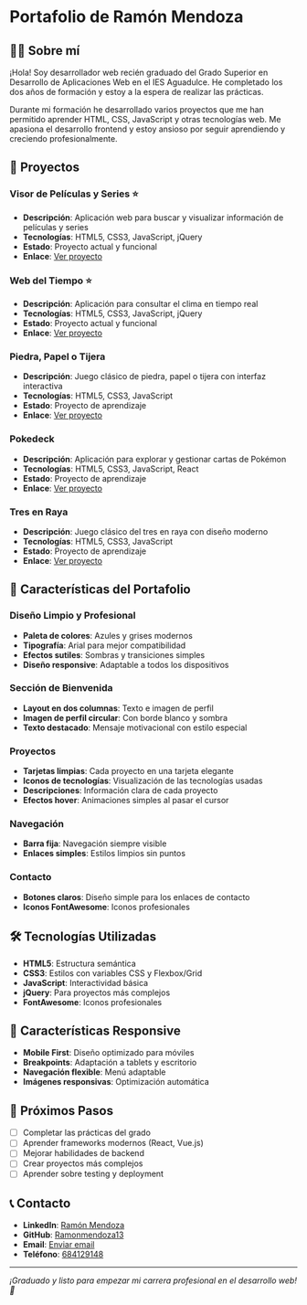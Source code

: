 # Portafolio de Ramón Mendoza

## 👨‍💻 Sobre mí

¡Hola! Soy desarrollador web recién graduado del Grado Superior en Desarrollo de Aplicaciones Web en el IES Aguadulce. He completado los dos años de formación y estoy a la espera de realizar las prácticas.

Durante mi formación he desarrollado varios proyectos que me han permitido aprender HTML, CSS, JavaScript y otras tecnologías web. Me apasiona el desarrollo frontend y estoy ansioso por seguir aprendiendo y creciendo profesionalmente.

## 🚀 Proyectos

### Visor de Películas y Series ⭐
- **Descripción**: Aplicación web para buscar y visualizar información de películas y series
- **Tecnologías**: HTML5, CSS3, JavaScript, jQuery
- **Estado**: Proyecto actual y funcional
- **Enlace**: [Ver proyecto](./web-pelis-series/)

### Web del Tiempo ⭐
- **Descripción**: Aplicación para consultar el clima en tiempo real
- **Tecnologías**: HTML5, CSS3, JavaScript, jQuery
- **Estado**: Proyecto actual y funcional
- **Enlace**: [Ver proyecto](./WEB_TIEMPO/)

### Piedra, Papel o Tijera
- **Descripción**: Juego clásico de piedra, papel o tijera con interfaz interactiva
- **Tecnologías**: HTML5, CSS3, JavaScript
- **Estado**: Proyecto de aprendizaje
- **Enlace**: [Ver proyecto](./PPT/)

### Pokedeck
- **Descripción**: Aplicación para explorar y gestionar cartas de Pokémon
- **Tecnologías**: HTML5, CSS3, JavaScript, React
- **Estado**: Proyecto de aprendizaje
- **Enlace**: [Ver proyecto](./dist/)

### Tres en Raya
- **Descripción**: Juego clásico del tres en raya con diseño moderno
- **Tecnologías**: HTML5, CSS3, JavaScript
- **Estado**: Proyecto de aprendizaje
- **Enlace**: [Ver proyecto](./3_en_raya/)

## 🎨 Características del Portafolio

### Diseño Limpio y Profesional
- **Paleta de colores**: Azules y grises modernos
- **Tipografía**: Arial para mejor compatibilidad
- **Efectos sutiles**: Sombras y transiciones simples
- **Diseño responsive**: Adaptable a todos los dispositivos

### Sección de Bienvenida
- **Layout en dos columnas**: Texto e imagen de perfil
- **Imagen de perfil circular**: Con borde blanco y sombra
- **Texto destacado**: Mensaje motivacional con estilo especial

### Proyectos
- **Tarjetas limpias**: Cada proyecto en una tarjeta elegante
- **Iconos de tecnologías**: Visualización de las tecnologías usadas
- **Descripciones**: Información clara de cada proyecto
- **Efectos hover**: Animaciones simples al pasar el cursor

### Navegación
- **Barra fija**: Navegación siempre visible
- **Enlaces simples**: Estilos limpios sin puntos

### Contacto
- **Botones claros**: Diseño simple para los enlaces de contacto
- **Iconos FontAwesome**: Iconos profesionales

## 🛠️ Tecnologías Utilizadas

- **HTML5**: Estructura semántica
- **CSS3**: Estilos con variables CSS y Flexbox/Grid
- **JavaScript**: Interactividad básica
- **jQuery**: Para proyectos más complejos
- **FontAwesome**: Iconos profesionales

## 📱 Características Responsive

- **Mobile First**: Diseño optimizado para móviles
- **Breakpoints**: Adaptación a tablets y escritorio
- **Navegación flexible**: Menú adaptable
- **Imágenes responsivas**: Optimización automática

## 🎯 Próximos Pasos

- [ ] Completar las prácticas del grado
- [ ] Aprender frameworks modernos (React, Vue.js)
- [ ] Mejorar habilidades de backend
- [ ] Crear proyectos más complejos
- [ ] Aprender sobre testing y deployment

## 📞 Contacto

- **LinkedIn**: [Ramón Mendoza](https://www.linkedin.com/in/ram%C3%B3n-mendoza-candelario-8894252a9/)
- **GitHub**: [Ramonmendoza13](https://github.com/Ramonmendoza13)
- **Email**: [Enviar email](mailto:ramonm828@gmail.com)
- **Teléfono**: [684129148](tel:684129148)

---

*¡Graduado y listo para empezar mi carrera profesional en el desarrollo web! 🚀*
